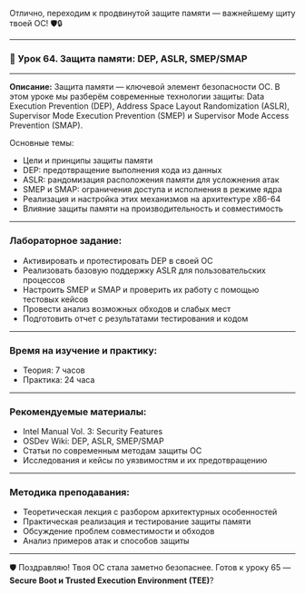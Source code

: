 Отлично, переходим к продвинутой защите памяти — важнейшему щиту твоей ОС! 🛡️🔒

---

### 🔹 Урок 64. Защита памяти: DEP, ASLR, SMEP/SMAP

---

**Описание:**
Защита памяти — ключевой элемент безопасности ОС. В этом уроке мы разберём современные технологии защиты: Data Execution Prevention (DEP), Address Space Layout Randomization (ASLR), Supervisor Mode Execution Prevention (SMEP) и Supervisor Mode Access Prevention (SMAP).

Основные темы:

* Цели и принципы защиты памяти
* DEP: предотвращение выполнения кода из данных
* ASLR: рандомизация расположения памяти для усложнения атак
* SMEP и SMAP: ограничения доступа и исполнения в режиме ядра
* Реализация и настройка этих механизмов на архитектуре x86-64
* Влияние защиты памяти на производительность и совместимость

---

### Лабораторное задание:

* Активировать и протестировать DEP в своей ОС
* Реализовать базовую поддержку ASLR для пользовательских процессов
* Настроить SMEP и SMAP и проверить их работу с помощью тестовых кейсов
* Провести анализ возможных обходов и слабых мест
* Подготовить отчет с результатами тестирования и кодом

---

### Время на изучение и практику:

* Теория: 7 часов
* Практика: 24 часа

---

### Рекомендуемые материалы:

* Intel Manual Vol. 3: Security Features
* OSDev Wiki: DEP, ASLR, SMEP/SMAP
* Статьи по современным методам защиты ОС
* Исследования и кейсы по уязвимостям и их предотвращению

---

### Методика преподавания:

* Теоретическая лекция с разбором архитектурных особенностей
* Практическая реализация и тестирование защиты памяти
* Обсуждение проблем совместимости и обходов
* Анализ примеров атак и способов защиты

---

🛡️ Поздравляю! Твоя ОС стала заметно безопаснее. Готов к уроку 65 — **Secure Boot и Trusted Execution Environment (TEE)**?
